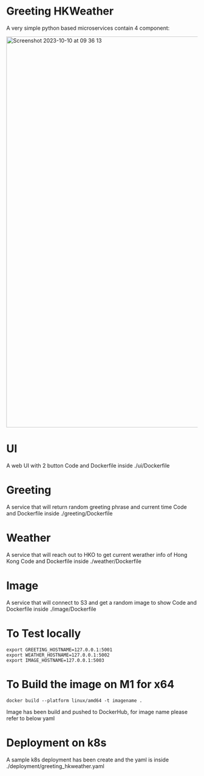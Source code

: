 # Greeting HKWeather

A very simple python based microservices contain 4 component:

<img width="1030" alt="Screenshot 2023-10-10 at 09 36 13" src="https://github.com/zerofai/greeting_hkweather_image/assets/20843048/89fe4c44-9450-4847-ad7c-bed568c1cb9c">



# UI
A web UI with 2 button
Code and Dockerfile inside ./ui/Dockerfile

# Greeting
A service that will return random greeting phrase and current time
Code and Dockerfile inside ./greeting/Dockerfile

# Weather
A service that will reach out to HKO to get current werather info of Hong Kong
Code and Dockerfile inside ./weather/Dockerfile

# Image
A service that will connect to S3 and get a random image to show
Code and Dockerfile inside ./image/Dockerfile

# To Test locally 
```
export GREETING_HOSTNAME=127.0.0.1:5001
export WEATHER_HOSTNAME=127.0.0.1:5002
export IMAGE_HOSTNAME=127.0.0.1:5003
```

# To Build the image on M1 for x64
```
docker build --platform linux/amd64 -t imagename .
```

Image has been build and pushed to DockerHub, for image name please refer to below yaml

# Deployment on k8s 
A sample k8s deployment has been create and the yaml is inside ./deployment/greeting_hkweather.yaml
